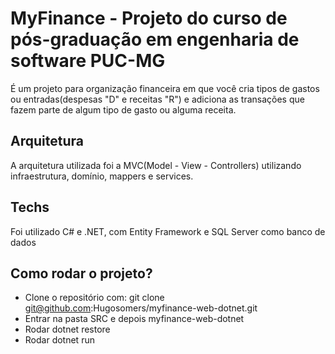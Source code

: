 # MyFinance - Projeto do curso de pós-graduação em engenharia de software PUC-MG
É um projeto para organização financeira em que você cria tipos de gastos ou entradas(despesas "D" e receitas "R") e adiciona as transações que fazem parte de algum tipo de gasto ou alguma receita.
## Arquitetura
A arquitetura utilizada foi a MVC(Model - View - Controllers) utilizando infraestrutura, domínio, mappers e services.

## Techs
Foi utilizado C# e .NET, com Entity Framework e SQL Server como banco de dados

## Como rodar o projeto?
- Clone o repositório com: git clone git@github.com:Hugosomers/myfinance-web-dotnet.git
- Entrar na pasta SRC e depois myfinance-web-dotnet
- Rodar dotnet restore
- Rodar dotnet run
